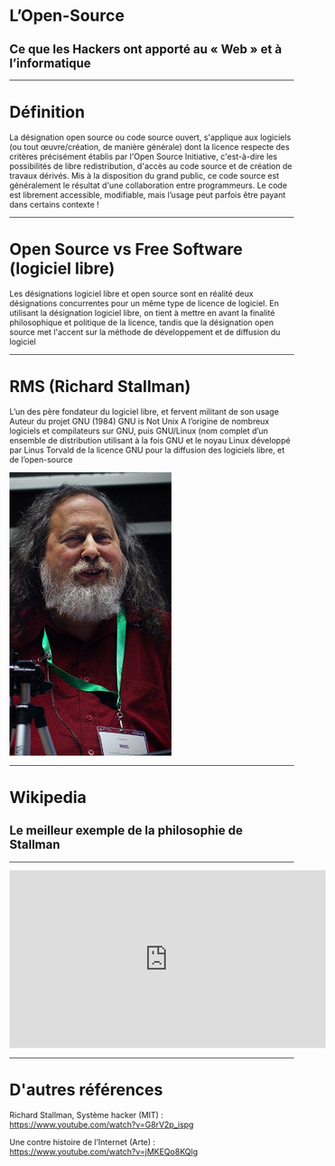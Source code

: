 <h1 class="r-fit-text">L’Open-Source</h1>
<h2 class="r-fit-text">Ce que les Hackers ont apporté au « Web » et à l’informatique</h2>

---

# Définition

La désignation open source ou code source ouvert, s'applique aux logiciels (ou tout œuvre/création, de manière générale) dont la licence respecte des critères précisément établis par l'Open Source Initiative, c'est-à-dire les possibilités de libre redistribution, d'accès au code source et de création de travaux dérivés. 
Mis à la disposition du grand public, ce code source est généralement le résultat d'une collaboration entre programmeurs.
Le code est librement accessible, modifiable, mais l’usage peut parfois être payant dans certains contexte !

---

# Open Source vs Free Software (logiciel libre)

Les désignations logiciel libre et open source sont en réalité deux désignations concurrentes pour un même type de licence de logiciel. En utilisant la désignation logiciel libre, on tient à mettre en avant la finalité philosophique et politique de la licence, tandis que la désignation open source met l'accent sur la méthode de développement et de diffusion du logiciel

---

# RMS (Richard Stallman)

L’un des père fondateur du logiciel libre, et fervent militant de son usage
Auteur du projet GNU (1984)
GNU is Not Unix
A l’origine de nombreux logiciels et compilateurs sur GNU, puis GNU/Linux (nom complet d’un ensemble de distribution utilisant à la fois GNU et le noyau Linux développé par Linus Torvald
 de la licence GNU pour la diffusion des logiciels libre, et de l’open-source

<img src="ressources/r104/stallman.jpg">

---

# Wikipedia

## Le meilleur exemple de la philosophie de Stallman

---

<iframe width="560" height="315" src="https://www.youtube.com/embed/nwrWDrX-b4A" title="YouTube video player" frameborder="0" allow="accelerometer; autoplay; clipboard-write; encrypted-media; gyroscope; picture-in-picture" allowfullscreen></iframe>

---

# D'autres références

Richard Stallman,
Système hacker (MIT) : <br>
https://www.youtube.com/watch?v=G8rV2p_ispg

Une contre histoire de l’Internet (Arte) : <br>
https://www.youtube.com/watch?v=jMKEQo8KQlg





